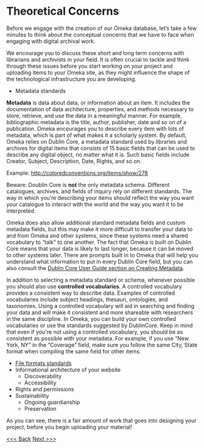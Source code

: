 # Theoretical Concerns

Before we engage with the creation of our Omeka database, let’s take a few minutes to think about the conceptual concerns that we have to face when engaging with digital archival work. 

We encourage you to discuss these short and long term concerns with librarians and archivists in your field. It is often crucial to tackle and think through these issues before you start working on your project and uploading items to your Omeka site, as they might influence the shape of the technological infrastructure you are developing. 

* Metadata standards

__Metadata__ is data about data, or information about an item. It includes the documentation of data architecture, properties, and methods necessary to store, retrieve, and use the data in a meaningful manner. For example, bibliographic metadata is the title, author, publisher, date and so on of a publication. Omeka encourages you to describe every item with lots of metadata, which is part of what makes it a scholarly system. By default, Omeka relies on Dublin Core, a metadata standard used by libraries and archives for digital items that consists of 15 basic fields that can be used to describe any digital object, no matter what it is. Such basic fields include Creator, Subject, Description, Date, Rights, and so on. 

Example: http://coloredconventions.org/items/show/278 

Beware: Doublin Core is __not__ the only metadata schema. Different catalogues, archives, and fields of inquiry rely on different standards. The way in which  you’re describing your items should reflect the way you want your catalogue to interact with the world and the way you want it to be interpreted. 

Omeka does also allow additional standard metadata fields and custom metadata fields, but this may make it more difficult to transfer your data to and from Omeka and other systems, since these systems need a shared vocabulary to “talk” to one another. The fact that Omeka is built on Dublin Core means that your data is likely to last longer, because it can be moved to other systems later. There are prompts built in to Omeka that will help you understand what information to put in every Dublin Core field, but you can also consult the [Dublin Core User Guide section on Creating Metadata](http://dublincore.org/documents/usageguide/).

In addition to selecting a metadata standard or schema, whenever possible you should also use __controlled vocabularies__. A controlled vocabulary provides a consistent way to describe data. Examples of controlled vocabularies include subject headings, thesauri, ontologies, and taxonomies. Using a controlled vocabulary will aid in searching and finding your data and will make it consistent and more shareable with researchers in the same discipline. In Omeka, you can build your own controlled vocabularies or use the standards suggested by DublinCore. Keep in mind that even if you're not using a controlled vocabulary, you should be as consistent as possible with your metadata. For example, if you use “New York, NY” in the “Coverage” field, make sure you follow the same City, State format when compiling the same field for other items. 

* [File formats standards](http://www.loc.gov/preservation/resources/rfs/TOC.html)
* Informational architecture of your website 
  * Discoverability 
  * Accessibility
* Rights and permissions
* Sustainability
  * Ongoing guardianship  
  * Preservation 

As you can see, there is a fair amount of work that goes into designing your project, before you begin uploading your material!

[<<< Back](intro.md) [Next >>>](omekainstall.md) 
